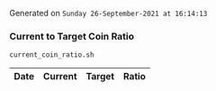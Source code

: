 Generated on `Sunday 26-September-2021 at 16:14:13`

### Current to Target Coin Ratio
`current_coin_ratio.sh`

Date|Current|Target|Ratio
---|---|---|---
